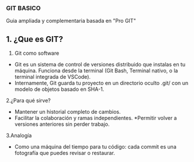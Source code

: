 ### GIT BASICO
Guia ampliada y complementaria basada en "Pro GIT"

## 1. ¿Que es GIT?
1. Git como software
* Git es un sistema de control de versiones distribuido que instalas en tu máquina. Funciona desde la terminal (Git Bash, Terminal nativo, o la terminal integrada de VSCode).
* Internamente, Git guarda tu proyecto en un directorio oculto .git/ con un modelo de objetos basado en SHA-1.

2.¿Para qué sirve?
* Mantener un historial completo de cambios.
* Facilitar la colaboración y ramas independientes.
*Permitir volver a versiones anteriores sin perder trabajo.

3.Analogía
* Como una máquina del tiempo para tu código: cada commit es una fotografía que puedes revisar o restaurar.
